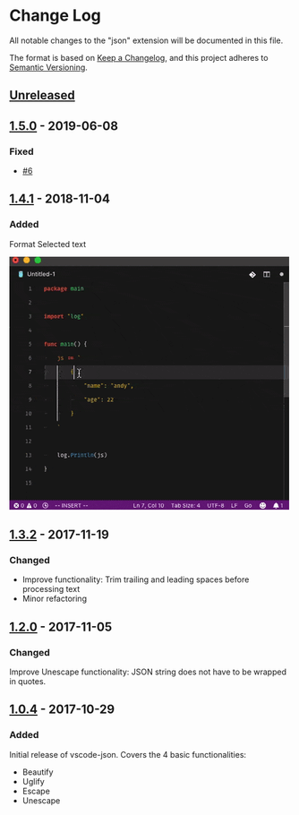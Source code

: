 # Change Log

All notable changes to the "json" extension will be documented in this file.

The format is based on [Keep a Changelog](https://keepachangelog.com/en/1.0.0/),
and this project adheres to [Semantic Versioning](https://semver.org/spec/v2.0.0.html).

## [Unreleased]

## [1.5.0] - 2019-06-08

### Fixed

- [#6](github.com/adharmawan/vscode-json/issues/6)

## [1.4.1] - 2018-11-04

### Added

Format Selected text

![Demo GIF](https://raw.githubusercontent.com/adharmawan/vscode-json/master/images/format-selected-text.gif)

## [1.3.2] - 2017-11-19

### Changed

- Improve functionality: Trim trailing and leading spaces before processing text
- Minor refactoring

## [1.2.0] - 2017-11-05

### Changed

Improve Unescape functionality: JSON string does not have to be wrapped in quotes.

## [1.0.4] - 2017-10-29

### Added

Initial release of vscode-json. Covers the 4 basic functionalities:

- Beautify
- Uglify
- Escape
- Unescape

[Unreleased]: https://github.com/adharmawan/vscode-json/compare/v1.5.0...HEAD
[1.5.0]: https://github.com/adharmawan/vscode-json/compare/v1.4.1...v1.5.0
[1.4.1]: https://github.com/adharmawan/vscode-json/compare/v1.3.2...v1.4.1
[1.3.2]: https://github.com/adharmawan/vscode-json/compare/v1.2.0...v1.3.2
[1.2.0]: https://github.com/adharmawan/vscode-json/compare/v1.0.4...v1.2.0
[1.0.4]: https://github.com/adharmawan/vscode-json/releases/tag/v1.0.4
